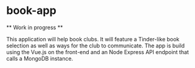 # book-app
** Work in progress **

This application will help book clubs. It will feature a Tinder-like book selection as well as ways for the club to communicate. The app is build using the Vue.js on the front-end and an Node Express API endpoint that calls a MongoDB instance.
